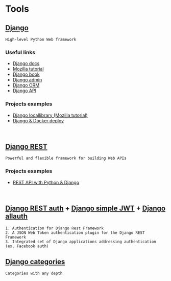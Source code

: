 # Tools

## [Django](https://www.djangoproject.com/)

```
High-level Python Web framework
```

### Useful links

- [Django docs](https://docs.djangoproject.com/en/3.1/)
- [Mozilla tutorial](https://developer.mozilla.org/en-US/docs/Learn/Server-side/Django/Tutorial_local_library_website)
- [Django book](https://django-book.readthedocs.io/en/latest/introduction.html)
- [Django admin](https://books.agiliq.com/projects/django-admin-cookbook/en/latest/)
- [Django ORM](https://books.agiliq.com/projects/django-orm-cookbook/en/latest/)
- [Django API](https://books.agiliq.com/projects/django-api-polls-tutorial/en/latest/)

### Projects examples

- [Django locallibrary (Mozilla tutorial)](django-locallibrary-tutorial)
- [Django & Docker deploy](https://github.com/LondonAppDeveloper/demo-django-docker-nginx-prod)

<br/>

## [Django REST](https://www.django-rest-framework.org/)

```
Powerful and flexible framework for building Web APIs
```

### Projects examples

- [REST API with Python & Django ](https://github.com/LondonAppDeveloper/recipe-app-api/tree/master/app/user)

<br/>

## [Django REST auth](https://dj-rest-auth.readthedocs.io/en/latest/index.html) + [Django simple JWT](https://github.com/SimpleJWT/django-rest-framework-simplejwt/) + [Django allauth](https://github.com/pennersr/django-allauth)

```
1. Authentication for Django Rest Framework
2. A JSON Web Token authentication plugin for the Django REST Framework
3. Integrated set of Django applications addressing authentication (ex. Facebook auth)
```

## [Django categories](https://github.com/callowayproject/django-categories)

```
Categories with any depth
```
